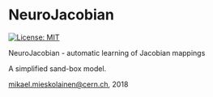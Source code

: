 # NeuroJacobian
[![License: MIT](https://img.shields.io/badge/License-MIT-yellow.svg)](https://opensource.org/licenses/MIT)

NeuroJacobian - automatic learning of Jacobian mappings

A simplified sand-box model.

mikael.mieskolainen@cern.ch, 2018
